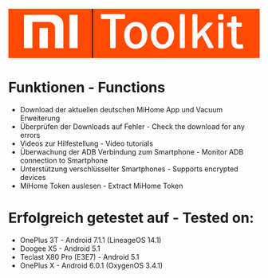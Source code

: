 ![GitHub Logo](MiTranslate/Resources/header.jpg)
# Funktionen - Functions
* Download der aktuellen deutschen MiHome App und Vacuum Erweiterung
* Überprüfen der Downloads auf Fehler - Check the download for any errors
* Videos zur Hilfestellung - Video tutorials
* Überwachung der ADB Verbindung zum Smartphone - Monitor ADB connection to Smartphone
* Unterstützung verschlüsselter Smartphones - Supports encrypted devices
* MiHome Token auslesen - Extract MiHome Token

# Erfolgreich getestet auf - Tested on:
* OnePlus 3T - Android 7.1.1 (LineageOS 14.1)
* Doogee X5 - Android 5.1
* Teclast X80 Pro (E3E7) - Android 5.1
* OnePlus  X - Android 6.0.1 (OxygenOS 3.4.1)
